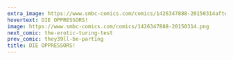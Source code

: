 ```yaml
---
extra_image: https://www.smbc-comics.com/comics/1426347888-20150314after.png
hovertext: DIE OPPRESSORS!
image: https://www.smbc-comics.com/comics/1426347888-20150314.png
next_comic: the-erotic-turing-test
prev_comic: they39ll-be-parting
title: DIE OPPRESSORS!
---
```


